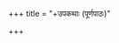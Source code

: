 +++
title = "+उपकथाः (पूर्णपाठः)"

+++

<div class="js_include" url="../"  newLevelForH1="1" includeTitle="false"> </div>
<div class="js_include" url="../01-01_kankaNalobhaH/"  newLevelForH1="1" includeTitle="true"> </div>
<div class="js_include" url="../01-02_duShTashRgAlaH/"  newLevelForH1="1" includeTitle="true"> </div>
<div class="js_include" url="../01-03_jaradgavanAmagRdhrakathA/"  newLevelForH1="1" includeTitle="true"> </div>
<div class="js_include" url="../01-04_sanyAsImUShikayoH_kathA/"  newLevelForH1="1" includeTitle="true"> </div>
<div class="js_include" url="../01-04a_vRuddhavaNika_kathA/"  newLevelForH1="1" includeTitle="true"> </div>
<div class="js_include" url="../01-05_mUrkhajambukaH/"  newLevelForH1="1" includeTitle="true"> </div>
<div class="js_include" url="../01-05a_tuMgabalo_nAma_rAjaputrasya_kathA/"  newLevelForH1="1" includeTitle="true"> </div>
<div class="js_include" url="../01-06_karpUratilako_nAma_hastinaH_kathA/"  newLevelForH1="1" includeTitle="true"> </div>
<div class="js_include" url="../02-01_kIlAbhihatamarkaTaH/"  newLevelForH1="1" includeTitle="true"> </div>
<div class="js_include" url="../02-02_shvAnagardabhakathA/"  newLevelForH1="1" includeTitle="true"> </div>
<div class="js_include" url="../02-03_durdAntanAmasimhakathA/"  newLevelForH1="1" includeTitle="true"> </div>
<div class="js_include" url="../02-04_karAlakuTTinIkathA/"  newLevelForH1="1" includeTitle="true"> </div>
<div class="js_include" url="../02-05_kandarpa-ketu-parivrAjaka-kathA/"  newLevelForH1="1" includeTitle="true"> </div>
<div class="js_include" url="../02-06_gopIjAradvayakathA/"  newLevelForH1="1" includeTitle="true"> </div>
<div class="js_include" url="../02-07_vAyasadampatIkathA/"  newLevelForH1="1" includeTitle="true"> </div>
<div class="js_include" url="../02-08_chaturashashakaH/"  newLevelForH1="1" includeTitle="true"> </div>
<div class="js_include" url="../02-09_TiTTibhadampatIkathA/"  newLevelForH1="1" includeTitle="true"> </div>
<div class="js_include" url="../03-01_duShTamarkaTAH/"  newLevelForH1="1" includeTitle="true"> </div>
<div class="js_include" url="../03-02_mUrkhagardabhaH/"  newLevelForH1="1" includeTitle="true"> </div>
<div class="js_include" url="../03-03_gajashashakayoH_kathA/"  newLevelForH1="1" includeTitle="true"> </div>
<div class="js_include" url="../03-04_kAkahamsayoH_kathA/"  newLevelForH1="1" includeTitle="true"> </div>
<div class="js_include" url="../03-04a_kAkavartakayoH_kathA/"  newLevelForH1="1" includeTitle="true"> </div>
<div class="js_include" url="../03-05_mandamatirathakArasya_kathA/"  newLevelForH1="1" includeTitle="true"> </div>
<div class="js_include" url="../03-06_nIlavarNashRgAlakathA/"  newLevelForH1="1" includeTitle="true"> </div>
<div class="js_include" url="../03-07_vIravaranAmasevaka-kathA/"  newLevelForH1="1" includeTitle="true"> </div>
<div class="js_include" url="../03-08_mUrkhanApitaH/"  newLevelForH1="1" includeTitle="true"> </div>
<div class="js_include" url="../04-01_hamsakUrmayoH_kathA/"  newLevelForH1="1" includeTitle="true"> </div>
<div class="js_include" url="../04-02_dUradarshImatsyAnAm_kathA/"  newLevelForH1="1" includeTitle="true"> </div>
<div class="js_include" url="../04-03_ratnaprabhAyAH_kathA/"  newLevelForH1="1" includeTitle="true"> </div>
<div class="js_include" url="../04-04_bakasarpanakulAnAm_kathA/"  newLevelForH1="1" includeTitle="true"> </div>
<div class="js_include" url="../04-05_munimUShikayoH_kathA/"  newLevelForH1="1" includeTitle="true"> </div>
<div class="js_include" url="../04-06_atilobhI_bakaH/"  newLevelForH1="1" includeTitle="true"> </div>
<div class="js_include" url="../04-07_bhagnabhAnDo_dvijaH/"  newLevelForH1="1" includeTitle="true"> </div>
<div class="js_include" url="../04-08_sundopasundakathA/"  newLevelForH1="1" includeTitle="true"> </div>
<div class="js_include" url="../04-09_duShTavanchakAnAm_kathA/"  newLevelForH1="1" includeTitle="true"> </div>
<div class="js_include" url="../04-10_madotkaTa-simha-kathA/"  newLevelForH1="1" includeTitle="true"> </div>
<div class="js_include" url="../04-11_mandaviShasarpakathA/"  newLevelForH1="1" includeTitle="true"> </div>
<div class="js_include" url="../04-12_brAhmaNanakulakathA/"  newLevelForH1="1" includeTitle="true"> </div>